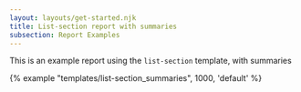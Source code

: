 ```yaml
---
layout: layouts/get-started.njk
title: List-section report with summaries
subsection: Report Examples
---
```


This is an example report using the `list-section` template, with summaries

{% example "templates/list-section_summaries", 1000, 'default' %}

